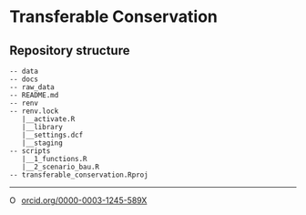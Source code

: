 # Transferable Conservation


## Repository structure 

```
-- data
-- docs
-- raw_data
-- README.md
-- renv
-- renv.lock
   |__activate.R
   |__library
   |__settings.dcf
   |__staging
-- scripts
   |__1_functions.R
   |__2_scenario_bau.R
-- transferable_conservation.Rproj
```

--------- 

<a href="https://orcid.org/0000-0003-1245-589X" target="orcid.widget" rel="noopener noreferrer" style="vertical-align:top;"><img src="https://orcid.org/sites/default/files/images/orcid_16x16.png" style="width:1em;margin-right:.5em;" alt="ORCID iD icon">orcid.org/0000-0003-1245-589X</a>
